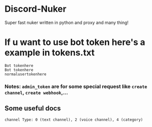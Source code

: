 # Discord-Nuker
Super fast nuker written in python and proxy and many thing!

# If u want to use bot token here's a example in tokens.txt
```
Bot tokenhere
Bot tokenhere
normalusertokenhere
```

### Notes: `admin_token` are for some special request like `create channel`, `create webhook`,...

## Some useful docs
```
channel Type: 0 (text channel), 2 (voice channel), 4 (category)
```

